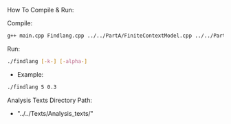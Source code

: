 How To Compile & Run:

Compile:
```bash
g++ main.cpp Findlang.cpp ../../PartA/FiniteContextModel.cpp ../../PartA/CircularBuffer.cpp ../1/Lang.cpp -o findlang
```
Run:
```bash
./findlang [-k-] [-alpha-] 
```

- Example:
```bash 
./findlang 5 0.3 
```

Analysis Texts Directory Path:

- "../../Texts/Analysis_texts/"
